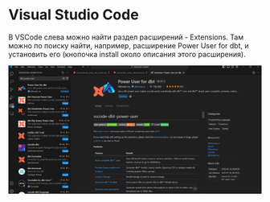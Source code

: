 # Visual Studio Code

В VSCode слева можно найти раздел расширений - Extensions. Там можно по поиску найти, например, расширение Power User for dbt, и установить его (кнопочка install около описания этого расширения).

![cover](https://github.com/Malakhova-Natalya/Snippets/blob/main/vscode/vscode%20-%20extension%20-%20dbt%20power%20user.png)
